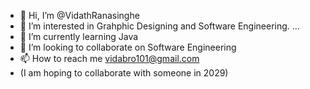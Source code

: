 - 👋 Hi, I’m @VidathRanasinghe
- 👀 I’m interested in Grahphic Designing and Software Engineering. ...
- 🌱 I’m currently learning Java
- 💞️ I’m looking to collaborate on Software Engineering
- 📫 How to reach me vidabro101@gmail.com
- (I am hoping to collaborate with someone in 2029)

<!---
VidathRanasinghe/VidathRanasinghe is a ✨ special ✨ repository because its `README.md` (this file) appears on your GitHub profile.
You can click the Preview link to take a look at your changes.
--->
